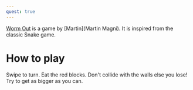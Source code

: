 ```yaml
---
quest: true
---
```


[Worm Out](https://fancade.page.link/XCbk) is a game by [Martin](Martin Magni). It is inspired from the classic Snake game.

# How to play
Swipe to turn. Eat the red blocks. Don't collide with the walls else you lose! Try to get as bigger as you can.